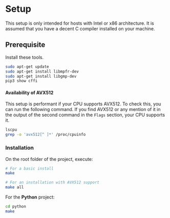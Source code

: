 # Setup
This setup is only intended for hosts with Intel or x86 architecture. It is assumed that you have a decent C compiler installed on your machine.

## Prerequisite  
Install these tools.  

```bash
sudo apt-get update
sudo apt-get install libmpfr-dev
sudo apt-get install libgmp-dev
pip3 show cffi
```

#### Availability of AVX512 
This setup is performant if your CPU supports AVX512. To check this, you can run the following command.
If you find AVX512 or any mention of it in the output of the second command in the `Flags` section, your CPU supports it.  

```bash
lscpu
grep -o 'avx512[^ ]*' /proc/cpuinfo
```

### Installation
On the root folder of the project, execute:  

```bash
# For a basic install
make

# For an installation with AVX512 support
make all
```


For the **Python** project:    

```bash
cd python
make
```

